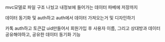 mvc모델로 파일 구조 나눴고 내정보에 들어가는 데이터 파베에 저장까지

데이터 동기화 및 auth하고 auth에서 데이터 가져오는거 및 디자인하기

카톡 auth하고 토큰값 uid만들어서 회원가입 후 사용자 이름, 그리고 상대방과 데이터 공유해야하고, 공유한 데이터 동기화 기능 

